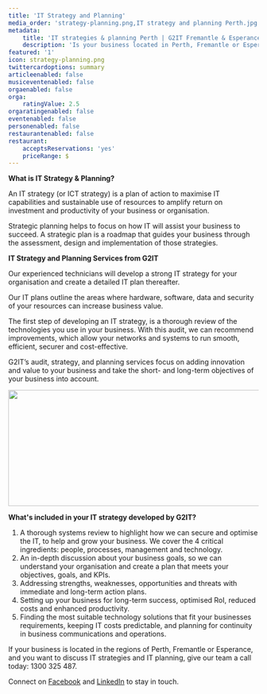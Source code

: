 ```yaml
---
title: 'IT Strategy and Planning'
media_order: 'strategy-planning.png,IT strategy and planning Perth.jpg'
metadata:
    title: 'IT strategies & planning Perth | G2IT Fremantle & Esperance'
    description: 'Is your business located in Perth, Fremantle or Esperance, and you want to discuss IT strategies and IT planning? Call G2IT today: 1300 325 487'
featured: '1'
icon: strategy-planning.png
twittercardoptions: summary
articleenabled: false
musiceventenabled: false
orgaenabled: false
orga:
    ratingValue: 2.5
orgaratingenabled: false
eventenabled: false
personenabled: false
restaurantenabled: false
restaurant:
    acceptsReservations: 'yes'
    priceRange: $
---
```


<p><strong>What is IT Strategy &amp; Planning? </strong></p>
<p>An IT strategy (or ICT strategy) is a plan of action to maximise IT capabilities and sustainable use of resources to amplify return on investment and productivity of your business or organisation.</p>
<p>Strategic planning helps to focus on how IT will assist your business to succeed. A strategic plan is a roadmap that guides your business through the assessment, design and implementation of those strategies.</p>
<p><strong>IT Strategy and Planning Services from G2IT</strong></p>
<p>Our experienced technicians will develop a strong IT strategy for your organisation and create a detailed IT plan thereafter.</p>
<p>Our IT plans outline the areas where hardware, software, data and security of your resources can increase business value.</p>
<p>The first step of developing an IT strategy, is a thorough review of the technologies you use in your business. With this audit, we can recommend improvements, which allow your networks and systems to run smooth, efficient, securer and cost-effective.</p>
<p>G2IT&rsquo;s audit, strategy, and planning services focus on adding innovation and value to your business and take the short- and long-term objectives of your business into account.</p>
<p><img src="/our-services/strategy-and-planning/IT strategy and planning Perth.jpg" alt="" width="600" height="234" /></p>
<p><strong>What's included in your IT strategy&nbsp;developed by G2IT? </strong></p>
<ol>
<li>A thorough systems review to highlight how we can secure and optimise the IT, to help and grow your business. We cover the 4 critical ingredients: people, processes, management and technology.</li>
<li>An in-depth discussion about your business goals, so we can understand your organisation and create a plan that meets your objectives, goals, and KPIs.&nbsp;</li>
<li>Addressing strengths, weaknesses, opportunities and threats with immediate and long-term action plans.</li>
<li>Setting up your business for long-term success, optimised RoI, reduced costs and enhanced productivity.</li>
<li>Finding the most suitable technology solutions that fit your businesses requirements, keeping IT costs predictable, and planning for continuity in business communications and operations.</li>
</ol>
<p>If your business is located in the regions of Perth, Fremantle or Esperance, and you want to discuss IT strategies and IT planning, give our team a call today: 1300 325 487.</p>
<p>Connect on <a href="https://www.facebook.com/G2ITAustralia/" target="_blank" rel="noopener">Facebook</a> and <a href="https://www.linkedin.com/company/14527738/" target="_blank" rel="noopener">LinkedIn</a> to stay in touch.&nbsp;</p>